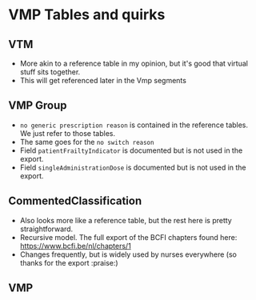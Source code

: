 # VMP Tables and quirks

## VTM
* More akin to a reference table in my opinion, but it's good that virtual stuff sits together. 
* This will get referenced later in the Vmp segments

## VMP Group
* `no generic prescription reason` is contained in the reference tables. We just refer to those tables. 
* The same goes for the `no switch reason`
* Field `patientFrailtyIndicator` is documented but is not used in the export.
* Field `singleAdministrationDose` is documented but is not used in the export.

## CommentedClassification
* Also looks more like a reference table, but the rest here is pretty straightforward. 
* Recursive model. The full export of the BCFI chapters found here: https://www.bcfi.be/nl/chapters/1
* Changes frequently, but is widely used by nurses everywhere (so thanks for the export :praise:) 

## VMP